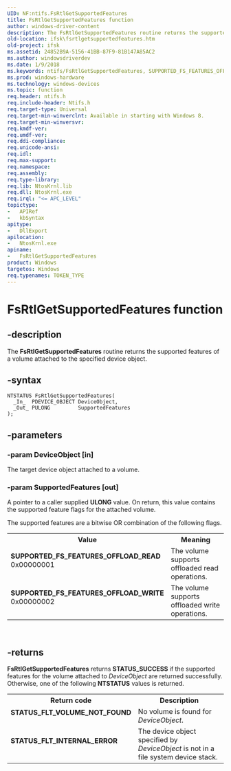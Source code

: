 ```yaml
---
UID: NF:ntifs.FsRtlGetSupportedFeatures
title: FsRtlGetSupportedFeatures function
author: windows-driver-content
description: The FsRtlGetSupportedFeatures routine returns the supported features of a volume attached to the specified device object.
old-location: ifsk\fsrtlgetsupportedfeatures.htm
old-project: ifsk
ms.assetid: 24852B9A-5156-41BB-87F9-81B147A85AC2
ms.author: windowsdriverdev
ms.date: 1/9/2018
ms.keywords: ntifs/FsRtlGetSupportedFeatures, SUPPORTED_FS_FEATURES_OFFLOAD_WRITE, SUPPORTED_FS_FEATURES_OFFLOAD_READ, FsRtlGetSupportedFeatures routine [Installable File System Drivers], FsRtlGetSupportedFeatures, ifsk.fsrtlgetsupportedfeatures
ms.prod: windows-hardware
ms.technology: windows-devices
ms.topic: function
req.header: ntifs.h
req.include-header: Ntifs.h
req.target-type: Universal
req.target-min-winverclnt: Available in starting with Windows 8.
req.target-min-winversvr: 
req.kmdf-ver: 
req.umdf-ver: 
req.ddi-compliance: 
req.unicode-ansi: 
req.idl: 
req.max-support: 
req.namespace: 
req.assembly: 
req.type-library: 
req.lib: NtosKrnl.lib
req.dll: NtosKrnl.exe
req.irql: "<= APC_LEVEL"
topictype:
-	APIRef
-	kbSyntax
apitype:
-	DllExport
apilocation:
-	NtosKrnl.exe
apiname:
-	FsRtlGetSupportedFeatures
product: Windows
targetos: Windows
req.typenames: TOKEN_TYPE
---
```


# FsRtlGetSupportedFeatures function


## -description


The <b>FsRtlGetSupportedFeatures</b> routine returns the supported features of a volume attached to the specified device object.


## -syntax


````
NTSTATUS FsRtlGetSupportedFeatures(
  _In_  PDEVICE_OBJECT DeviceObject,
  _Out_ PULONG         SupportedFeatures
);
````


## -parameters




### -param DeviceObject [in]

The target device object attached to a volume.


### -param SupportedFeatures [out]

A pointer to a caller supplied <b>ULONG</b> value. On return, this value contains the supported feature flags for the attached volume.


The supported features are a bitwise OR combination of the following flags.


<table>
<tr>
<th>Value</th>
<th>Meaning</th>
</tr>
<tr>
<td width="40%"><a id="SUPPORTED_FS_FEATURES_OFFLOAD_READ"></a><a id="supported_fs_features_offload_read"></a><dl>
<dt><b>SUPPORTED_FS_FEATURES_OFFLOAD_READ</b></dt>
<dt>0x00000001</dt>
</dl>
</td>
<td width="60%">
The volume supports offloaded read operations.

</td>
</tr>
<tr>
<td width="40%"><a id="SUPPORTED_FS_FEATURES_OFFLOAD_WRITE"></a><a id="supported_fs_features_offload_write"></a><dl>
<dt><b>SUPPORTED_FS_FEATURES_OFFLOAD_WRITE</b></dt>
<dt>0x00000002</dt>
</dl>
</td>
<td width="60%">
The volume supports offloaded write operations.

</td>
</tr>
</table> 


## -returns


<b>FsRtlGetSupportedFeatures</b> returns <b>STATUS_SUCCESS</b> if the supported features for the volume attached to <i>DeviceObject</i> are returned successfully. Otherwise, one of the following <b>NTSTATUS</b> values is returned.
<table>
<tr>
<th>Return code</th>
<th>Description</th>
</tr>
<tr>
<td width="40%">
<dl>
<dt><b>STATUS_FLT_VOLUME_NOT_FOUND</b></dt>
</dl>
</td>
<td width="60%">
No volume is found for <i>DeviceObject</i>.

</td>
</tr>
<tr>
<td width="40%">
<dl>
<dt><b>STATUS_FLT_INTERNAL_ERROR</b></dt>
</dl>
</td>
<td width="60%">
The device object specified by <i>DeviceObject</i> is not in a file system device stack.

</td>
</tr>
</table> 


